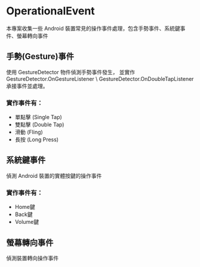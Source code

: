 # OperationalEvent
本專案收集一些 Android 裝置常見的操作事件處理，包含手勢事件、系統鍵事件、螢幕轉向事件

## 手勢(Gesture)事件

使用 GestureDetector 物件偵測手勢事件發生，
並實作 GestureDetector.OnGestureListener \ GestureDetector.OnDoubleTapListener 承接事件並處理。

### 實作事件有：
- 單點擊 (Single Tap)
- 雙點擊 (Double Tap)
- 滑動 (Fling)
- 長按 (Long Press)


## 系統鍵事件

偵測 Android 裝置的實體按鍵的操作事件

### 實作事件有：
- Home鍵
- Back鍵
- Volume鍵


## 螢幕轉向事件

偵測裝置轉向操作事件
